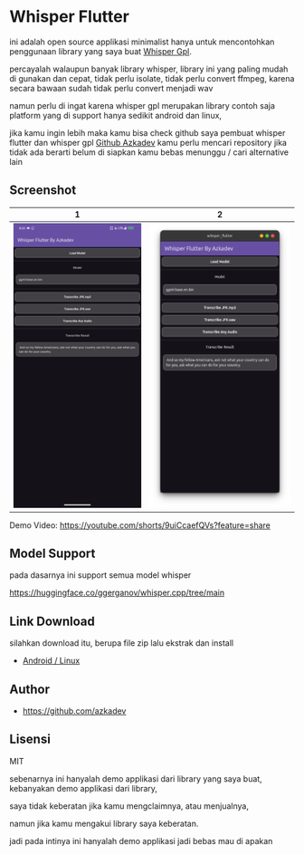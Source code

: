 # Whisper Flutter

ini adalah open source applikasi minimalist hanya untuk mencontohkan penggunaan library yang saya buat [Whisper Gpl](https://github.com/azkadev/whisper_gpl).

percayalah walaupun banyak library whisper, library ini yang paling mudah di gunakan dan cepat, tidak perlu isolate, tidak perlu convert ffmpeg, karena secara bawaan sudah tidak perlu convert menjadi wav

namun perlu di ingat karena whisper gpl merupakan library contoh saja platform yang di support hanya sedikit android dan linux,

jika kamu ingin lebih maka kamu bisa check github saya pembuat whisper flutter dan whisper gpl [Github Azkadev](https://github.com/azkadev) kamu perlu mencari repository jika tidak ada berarti belum di siapkan kamu bebas menunggu / cari alternative lain

## Screenshot

| 1                              | 2                              |
|--------------------------------|--------------------------------|
| ![](./screenshots/android.png) | ![](./screenshots/desktop.png) |

Demo Video: https://youtube.com/shorts/9uiCcaefQVs?feature=share

## Model Support

pada dasarnya ini support semua model whisper

https://huggingface.co/ggerganov/whisper.cpp/tree/main

## Link Download

silahkan download itu, berupa file zip lalu ekstrak dan install

- [Android / Linux](https://github.com/azkadev/whisper_flutter/releases/download/app/app.zip)

## Author

- https://github.com/azkadev


## Lisensi

MIT

sebenarnya ini hanyalah demo applikasi dari library yang saya buat, kebanyakan demo applikasi dari library,

saya tidak keberatan jika kamu mengclaimnya, atau menjualnya, 

namun jika kamu mengakui library saya keberatan.

jadi pada intinya ini hanyalah demo applikasi jadi bebas mau di apakan